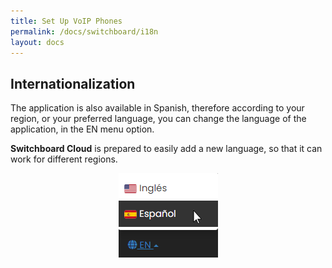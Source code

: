 ```yaml
---
title: Set Up VoIP Phones
permalink: /docs/switchboard/i18n
layout: docs
---
```


## Internationalization

The application is also available in Spanish, therefore according to your region, or your preferred language, you can change the language of the application, in the EN menu option.

**Switchboard Cloud** is prepared to easily add a new language, so that it can work for different regions.


<p align="center">
  <img src="./../../images/docs/i18n/i18n.png" />
</p>
